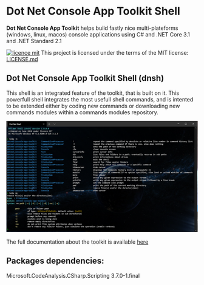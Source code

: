 # Dot Net Console App Toolkit Shell
<b>Dot Net Console App Toolkit</b> helps build fastly nice multi-plateforms (windows, linux, macos) console applications using C# and .NET Core 3.1 and .NET Standard 2.1

[![licence mit](https://img.shields.io/badge/licence-MIT-blue.svg)](license.md) This project is licensed under the terms of the MIT license: [LICENSE.md](LICENSE.md)

## Dot Net Console App Toolkit Shell (dnsh)

This shell is an integrated feature of the toolkit, that is built on it. This powerfull shell integrates the most usefull shell commands, and is intented to be extended either by coding new commands or downloading new commands modules within a commands modules repository.

<img src="Doc/2020-06-13 02_34_57-Window-github.png"/>

The full documentation about the toolkit is available [here](https://github.com/franck-gaspoz/dotnet-console-app-toolkit/blob/master/README.md)

## Packages dependencies:

Microsoft.CodeAnalysis.CSharp.Scripting 3.7.0-1.final
